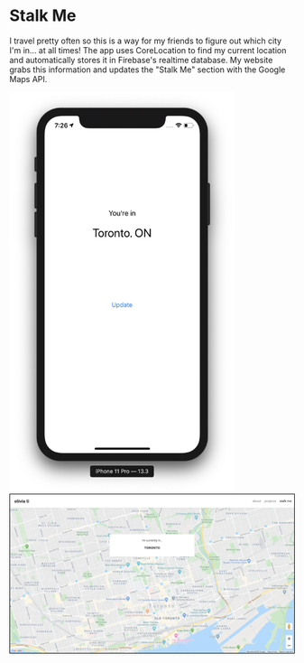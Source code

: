 # Stalk Me 

I travel pretty often so this is a way for my friends to figure out which city I'm in... at all times! The app uses CoreLocation to find my current location and automatically stores it in Firebase's realtime database. My website grabs this information and updates the "Stalk Me" section with the Google Maps API. 

<p float="left">
  <img src="https://github.com/Olivia-li/stalk-me/blob/media/app.png" width="400" />
  <img src="https://github.com/Olivia-li/stalk-me/blob/media/website.png" width="800" style="border: 1px solid black" /> 
</p>
